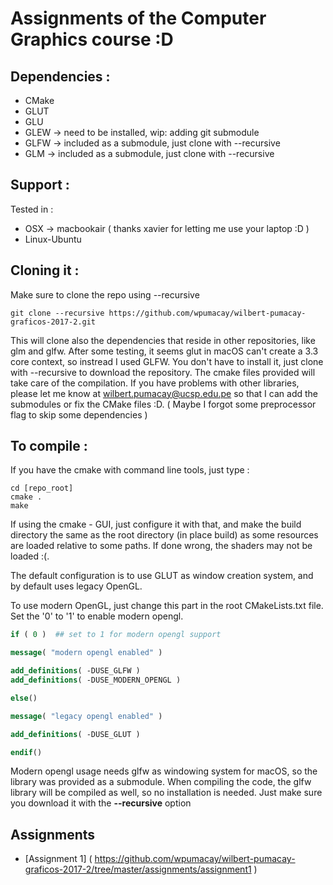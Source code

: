 # Assignments of the Computer Graphics course :D

## Dependencies :

* CMake
* GLUT
* GLU
* GLEW -> need to be installed, wip: adding git submodule
* GLFW -> included as a submodule, just clone with --recursive
* GLM -> included as a submodule, just clone with --recursive

## Support :

Tested in :

* OSX -> macbookair ( thanks xavier for letting me use your laptop :D )
* Linux-Ubuntu

## Cloning it :

Make sure to clone the repo using --recursive

```
git clone --recursive https://github.com/wpumacay/wilbert-pumacay-graficos-2017-2.git
```

This will clone also the dependencies that reside in other repositories, like glm and glfw. After some testing, it seems glut in macOS can't create a 3.3 core context, so instread I used GLFW. You don't have to install it, just clone with --recursive to download the repository. The cmake files provided will take care of the compilation. 
If you have problems with other libraries, please let me know at wilbert.pumacay@ucsp.edu.pe so that I can add the submodules or fix the CMake files :D. ( Maybe I forgot some preprocessor flag to skip some dependencies )

## To compile :

If you have the cmake with command line tools, just type :

```
cd [repo_root]
cmake .
make
```

If using the cmake - GUI, just configure it with that, and make the build directory the same as the root directory (in place build) as some resources are loaded relative to some paths. If done wrong, the shaders may not be loaded :(.

The default configuration is to use GLUT as window creation system, and
by default uses legacy OpenGL.

To use modern OpenGL, just change this part in the root CMakeLists.txt file. Set the '0' to '1' to enable modern opengl.

```cmake
if ( 0 )  ## set to 1 for modern opengl support

message( "modern opengl enabled" )

add_definitions( -DUSE_GLFW ) 
add_definitions( -DUSE_MODERN_OPENGL )

else()

message( "legacy opengl enabled" )

add_definitions( -DUSE_GLUT )

endif()
```

Modern opengl usage needs glfw as windowing system for macOS, so the library was provided as a submodule. When compiling the code, the glfw library will be compiled as well, so no installation is needed. Just make sure you download it with the **--recursive** option

## Assignments

* [Assignment 1] ( https://github.com/wpumacay/wilbert-pumacay-graficos-2017-2/tree/master/assignments/assignment1 )

